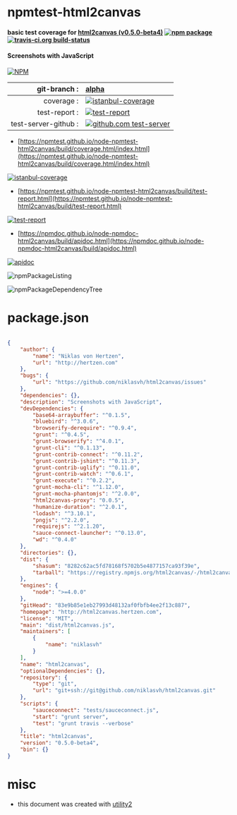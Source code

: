# npmtest-html2canvas

#### basic test coverage for  [html2canvas (v0.5.0-beta4)](http://html2canvas.hertzen.com)  [![npm package](https://img.shields.io/npm/v/npmtest-html2canvas.svg?style=flat-square)](https://www.npmjs.org/package/npmtest-html2canvas) [![travis-ci.org build-status](https://api.travis-ci.org/npmtest/node-npmtest-html2canvas.svg)](https://travis-ci.org/npmtest/node-npmtest-html2canvas)

#### Screenshots with JavaScript

[![NPM](https://nodei.co/npm/html2canvas.png?downloads=true&downloadRank=true&stars=true)](https://www.npmjs.com/package/html2canvas)

| git-branch : | [alpha](https://github.com/npmtest/node-npmtest-html2canvas/tree/alpha)|
|--:|:--|
| coverage : | [![istanbul-coverage](https://npmtest.github.io/node-npmtest-html2canvas/build/coverage.badge.svg)](https://npmtest.github.io/node-npmtest-html2canvas/build/coverage.html/index.html)|
| test-report : | [![test-report](https://npmtest.github.io/node-npmtest-html2canvas/build/test-report.badge.svg)](https://npmtest.github.io/node-npmtest-html2canvas/build/test-report.html)|
| test-server-github : | [![github.com test-server](https://npmtest.github.io/node-npmtest-html2canvas/GitHub-Mark-32px.png)](https://npmtest.github.io/node-npmtest-html2canvas/build/app/index.html) | | build-artifacts : | [![build-artifacts](https://npmtest.github.io/node-npmtest-html2canvas/glyphicons_144_folder_open.png)](https://github.com/npmtest/node-npmtest-html2canvas/tree/gh-pages/build)|

- [https://npmtest.github.io/node-npmtest-html2canvas/build/coverage.html/index.html](https://npmtest.github.io/node-npmtest-html2canvas/build/coverage.html/index.html)

[![istanbul-coverage](https://npmtest.github.io/node-npmtest-html2canvas/build/screenCapture.buildCi.browser.%252Ftmp%252Fbuild%252Fcoverage.lib.html.png)](https://npmtest.github.io/node-npmtest-html2canvas/build/coverage.html/index.html)

- [https://npmtest.github.io/node-npmtest-html2canvas/build/test-report.html](https://npmtest.github.io/node-npmtest-html2canvas/build/test-report.html)

[![test-report](https://npmtest.github.io/node-npmtest-html2canvas/build/screenCapture.buildCi.browser.%252Ftmp%252Fbuild%252Ftest-report.html.png)](https://npmtest.github.io/node-npmtest-html2canvas/build/test-report.html)

- [https://npmdoc.github.io/node-npmdoc-html2canvas/build/apidoc.html](https://npmdoc.github.io/node-npmdoc-html2canvas/build/apidoc.html)

[![apidoc](https://npmdoc.github.io/node-npmdoc-html2canvas/build/screenCapture.buildCi.browser.%252Ftmp%252Fbuild%252Fapidoc.html.png)](https://npmdoc.github.io/node-npmdoc-html2canvas/build/apidoc.html)

![npmPackageListing](https://npmtest.github.io/node-npmtest-html2canvas/build/screenCapture.npmPackageListing.svg)

![npmPackageDependencyTree](https://npmtest.github.io/node-npmtest-html2canvas/build/screenCapture.npmPackageDependencyTree.svg)



# package.json

```json

{
    "author": {
        "name": "Niklas von Hertzen",
        "url": "http://hertzen.com"
    },
    "bugs": {
        "url": "https://github.com/niklasvh/html2canvas/issues"
    },
    "dependencies": {},
    "description": "Screenshots with JavaScript",
    "devDependencies": {
        "base64-arraybuffer": "^0.1.5",
        "bluebird": "^3.0.6",
        "browserify-derequire": "^0.9.4",
        "grunt": "^0.4.5",
        "grunt-browserify": "^4.0.1",
        "grunt-cli": "^0.1.13",
        "grunt-contrib-connect": "^0.11.2",
        "grunt-contrib-jshint": "^0.11.3",
        "grunt-contrib-uglify": "^0.11.0",
        "grunt-contrib-watch": "^0.6.1",
        "grunt-execute": "^0.2.2",
        "grunt-mocha-cli": "^1.12.0",
        "grunt-mocha-phantomjs": "^2.0.0",
        "html2canvas-proxy": "0.0.5",
        "humanize-duration": "^2.0.1",
        "lodash": "^3.10.1",
        "pngjs": "^2.2.0",
        "requirejs": "^2.1.20",
        "sauce-connect-launcher": "^0.13.0",
        "wd": "^0.4.0"
    },
    "directories": {},
    "dist": {
        "shasum": "8282c62ac5fd78168f5702b5e4877157ca93f39e",
        "tarball": "https://registry.npmjs.org/html2canvas/-/html2canvas-0.5.0-beta4.tgz"
    },
    "engines": {
        "node": ">=4.0.0"
    },
    "gitHead": "83e9b85e1eb27993d48132af0fbfb4ee2f13c887",
    "homepage": "http://html2canvas.hertzen.com",
    "license": "MIT",
    "main": "dist/html2canvas.js",
    "maintainers": [
        {
            "name": "niklasvh"
        }
    ],
    "name": "html2canvas",
    "optionalDependencies": {},
    "repository": {
        "type": "git",
        "url": "git+ssh://git@github.com/niklasvh/html2canvas.git"
    },
    "scripts": {
        "sauceconnect": "tests/sauceconnect.js",
        "start": "grunt server",
        "test": "grunt travis --verbose"
    },
    "title": "html2canvas",
    "version": "0.5.0-beta4",
    "bin": {}
}
```



# misc
- this document was created with [utility2](https://github.com/kaizhu256/node-utility2)
